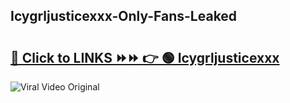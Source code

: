 
 ## Icygrljusticexxx-Only-Fans-Leaked

# <h2><a href="https://clipsfans.com/Icygrljusticexxx&ref=git">🔗 Click to LINKS ⏩⏩ 👉 🟢 Icygrljusticexxx </a></h2>

<a href="https://clipsfans.com/Icygrljusticexxx&ref=git" rel="nofollow" data-target="animated-image.originalLink"><img src="https://i.ibb.co.com/xMMVF88/686577567.gif" alt="Viral Video Original" style="max-width: 100%; display: inline-block;" data-target="animated-image.originalImage"></a>
